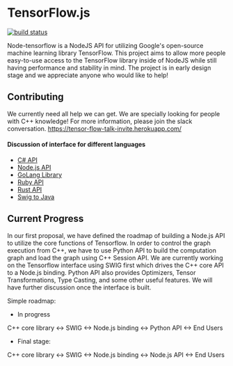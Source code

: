 # TensorFlow.js

[![build status](https://travis-ci.org/node-tensorflow/node-tensorflow.svg)](https://travis-ci.org/node-tensorflow/node-tensorflow)

Node-tensorflow is a NodeJS API for utilizing Google's open-source machine learning library TensorFlow.
This project aims to allow more people easy-to-use access to the TensorFlow library inside of NodeJS while still having performance and stability in mind. The project is in early design stage and we appreciate anyone who would like to help!

## Contributing
We currently need all help we can get. We are specially looking for people with C++ knowledge!
For more information, please join the slack conversation.
https://tensor-flow-talk-invite.herokuapp.com/

#### Discussion of interface for different languages

+ [C# API](https://github.com/tensorflow/tensorflow/issues/18)
+ [Node.js API](https://github.com/tensorflow/tensorflow/issues/37)
+ [GoLang Library](https://groups.google.com/a/tensorflow.org/d/topic/discuss/GMd-Am_u9KE/discussion)
+ [Ruby API](https://github.com/tensorflow/tensorflow/issues/50)
+ [Rust API](https://github.com/tensorflow/tensorflow/issues/388)
+ [Swig to Java](https://github.com/tensorflow/tensorflow/issues/5)

## Current Progress

In our first proposal, we have defined the roadmap of building a Node.js API to utilize the core functions of Tensorflow. In order to control the graph execution from C++, we have to use Python API to build the computation graph and load the graph using C++ Session API. We are currently working on the Tensorflow interface using SWIG first which drives the C++ core API to a Node.js binding. Python API also provides Optimizers, Tensor Transformations, Type Casting, and some other useful features. We will have further discussion once the interface is built.

Simple roadmap:

+ In progress

C++ core library <-> SWIG <-> Node.js binding <-> Python API <-> End Users

+ Final stage:

C++ core library <-> SWIG <-> Node.js binding <-> Node.js API <-> End Users
